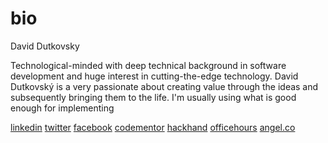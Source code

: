 # bio

David Dutkovsky

Technological-minded with deep technical background in software development and huge interest in cutting-the-edge technology. 
David Dutkovský is a very passionate about creating value through the ideas and subsequently bringing them to the life. 
I'm usually using what is good enough for implementing

[linkedin](https://tw.linkedin.com/in/daviddutkovsky)
[twitter](https://twitter.com/daviddutkovsky)
[facebook](https://www.facebook.com/dutkovsky?ref=bookmarks)
[codementor](https://www.codementor.io/daviddutkovsky)
[hackhand](https://hackhands.com/xantin/)
[officehours](https://officehours.io/people/xantin)
[angel.co](https://angel.co/david-dutkovsky)

